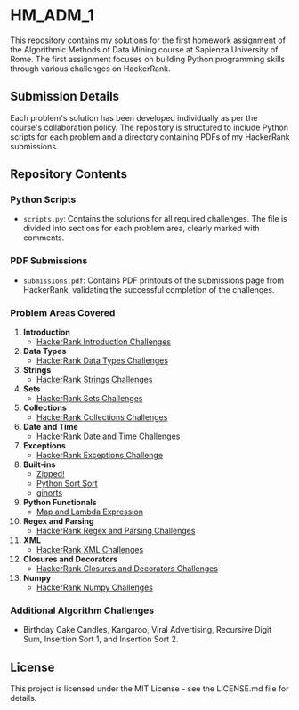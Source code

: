 # HM_ADM_1
This repository contains my solutions for the first homework assignment of the Algorithmic Methods of Data Mining course at Sapienza University of Rome. The first assignment focuses on building Python programming skills through various challenges on HackerRank.

## Submission Details
Each problem's solution has been developed individually as per the course's collaboration policy. The repository is structured to include Python scripts for each problem and a directory containing PDFs of my HackerRank submissions.

## Repository Contents

### Python Scripts
- `scripts.py`: Contains the solutions for all required challenges. The file is divided into sections for each problem area, clearly marked with comments.

### PDF Submissions
- `submissions.pdf`: Contains PDF printouts of the submissions page from HackerRank, validating the successful completion of the challenges.

### Problem Areas Covered
1. **Introduction**
   - [HackerRank Introduction Challenges](https://www.hackerrank.com/domains/python/py-introduction)
2. **Data Types**
   - [HackerRank Data Types Challenges](https://www.hackerrank.com/domains/python/py-basic-data-types)
3. **Strings**
   - [HackerRank Strings Challenges](https://www.hackerrank.com/domains/python/py-strings)
4. **Sets**
   - [HackerRank Sets Challenges](https://www.hackerrank.com/domains/python/py-sets)
5. **Collections**
   - [HackerRank Collections Challenges](https://www.hackerrank.com/domains/python/py-collections)
6. **Date and Time**
   - [HackerRank Date and Time Challenges](https://www.hackerrank.com/domains/python/py-date-time)
7. **Exceptions**
   - [HackerRank Exceptions Challenge](https://www.hackerrank.com/challenges/exceptions)
8. **Built-ins**
   - [Zipped!](https://www.hackerrank.com/challenges/zipped)
   - [Python Sort Sort](https://www.hackerrank.com/challenges/python-sort-sort)
   - [ginorts](https://www.hackerrank.com/challenges/ginorts)
9. **Python Functionals**
   - [Map and Lambda Expression](https://www.hackerrank.com/challenges/map-and-lambda-expression)
10. **Regex and Parsing**
    - [HackerRank Regex and Parsing Challenges](https://www.hackerrank.com/domains/python/py-regex)
11. **XML**
    - [HackerRank XML Challenges](https://www.hackerrank.com/domains/python/xml)
12. **Closures and Decorators**
    - [HackerRank Closures and Decorators Challenges](https://www.hackerrank.com/domains/python/closures-and-decorators)
13. **Numpy**
    - [HackerRank Numpy Challenges](https://www.hackerrank.com/domains/python/numpy)

### Additional Algorithm Challenges
- Birthday Cake Candles, Kangaroo, Viral Advertising, Recursive Digit Sum, Insertion Sort 1, and Insertion Sort 2.


## License
This project is licensed under the MIT License - see the LICENSE.md file for details.
